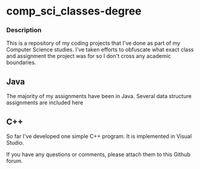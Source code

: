 # comp_sci_classes-degree

### Description

This is a repository of my coding projects that I've done as part of my Computer Science
studies. I've taken efforts to obfuscate what exact class and assignment the project was for
so I don't cross any academic boundaries. 

## Java

The majority of my assignments have been in Java. Several data structure assignments are 
included here

## C++

So far I've developed one simple C++ program. It is implemented in Visual Studio.


If you have any questions or comments, please attach them to this Github forum.


